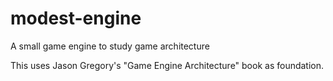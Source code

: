 # modest-engine
A small game engine to study game architecture

This uses Jason Gregory's "Game Engine Architecture" book as foundation.
